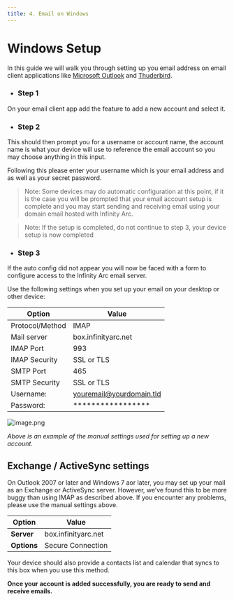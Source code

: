 ```yaml
---
title: 4. Email on Windows
---
```


# Windows Setup

In this guide we will walk you through setting up you email address on email client applications like [Microsoft Outlook](https://www.microsoft.com/en-za/microsoft-365/outlook/email-and-calendar-software-microsoft-outlook) and [Thuderbird](https://download.mozilla.org/?product=thunderbird-91.0-SSL&os=osx&lang=en-GB).

- ### Step 1

On your email client app add the feature to add a new account and select it.

- ### Step 2

This should then prompt you for a username or account name, the account name is what your device will use to reference the email account so you may choose anything in this input.

Following this please enter your username which is your email address and as well as your secret password.

> Note: Some devices may do automatic configuration at this point, if it is the case you will be prompted that your email account setup is complete and you may start sending and receiving email using your domain email hosted with Infinity Arc.

> Note: If the setup is completed, do not continue to step 3, your device setup is now completed

- ### Step 3

If the auto config did not appear you will now be faced with a form to configure access to the Infinity Arc email server.

Use the following settings when you set up your email on your desktop or other device:

Option | Value
---------- | ----------
Protocol/Method | IMAP
Mail server | box.infinityarc.net
IMAP Port | 993
IMAP Security | SSL or TLS
SMTP Port | 465
SMTP Security | SSL or TLS
Username: | youremail@yourdomain.tld
Password: | *****************

![image.png](/image-45013d57-d6f2-4a79-a10e-0050c1c0bf8f.png)

*Above is an example of the manual settings used for setting up a new account.*

## Exchange / ActiveSync settings

On Outlook 2007 or later and Windows 7 aor later, you may set up your mail as an Exchange or ActiveSync server. However, we’ve found this to be more buggy than using IMAP as described above. If you encounter any problems, please use the manual settings above.

**Option** | **Value**
---------- | ---------
**Server** |	box.infinityarc.net
**Options** |	Secure Connection

Your device should also provide a contacts list and calendar that syncs to this box when you use this method.

**Once your account is added successfully, you are ready to send and receive emails.**


